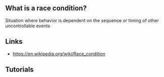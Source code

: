 ## What is a race condition?
Situation where behavior is dependent on the sequence or timing of other uncontrollable events

## Links
- https://en.wikipedia.org/wiki/Race_condition

## Tutorials

<!-- Embedded links -->
<!-- [1]: https://github.com/nchristie/tech_notes/blob/master/XXX.md -->
